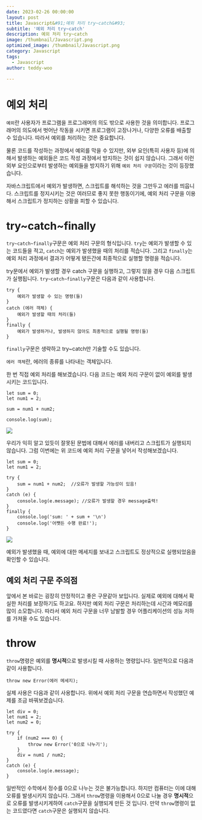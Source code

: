 ```yaml
---
date: 2023-02-26 00:00:00
layout: post
title: Javascript&#91;예외 처리 try~catch&#93; 
subtitle: '예외 처리 try~catch'
description: 예외 처리 try~catch
image: /thumbnail/Javascript.png
optimized_image: /thumbnail/Javascript.png
category: Javascript
tags:
  - Javascript
author: teddy-woo

---
```


# 예외 처리

`예외`란 사용자가 프로그램을 프로그래머의 의도 밖으로 사용한 것을 의미합니다. 프로그래머의 의도에서 벗어난 작동을 시키면 프로그램이 고장나거나, 다양한 오류를 배출할 수 있습니다. 따라서 예외를 처리하는 것은 중요합니다.

물론 코드를 작성하는 과정에서 예외를 막을 수 있지만, 외부 요인(특히 사용자 등)에 의해서 발생하는 예외들은 코드 작성 과정에서 방지하는 것이 쉽지 않습니다. 그래서 이런 외부 요인으로부터 발생하는 예외들을 방지하기 위해 `예외 처리 구문`이라는 것이 등장했습니다.

자바스크립트에서 예외가 발생하면, 스크립트를 해석하는 것을 그만두고 에러를 띄웁니다. 스크립트를 정지시키는 것은 여러므로 좋지 못한 행동이기에, 예외 처리 구문을 이용해서 스크립트가 정지하는 상황을 피할 수 있습니다.

# try~catch~finally

`try~catch~finally`구문은 예외 처리 구문의 형식입니다. `try`는 예외가 발생할 수 있는 코드들을 적고, `catch`는 예외가 발생했을 때의 처리를 적습니다. 그리고 `finally`는 예외 처리 과정에서 결과가 어떻게 됐든간에 최종적으로 실행할 명령을 적습니다.

try문에서 예외가 발생할 경우 catch 구문을 실행하고, 그렇지 않을 경우 다음 스크립트가 실행됩니다. `try~catch~finally`구문은 다음과 같이 사용합니다.

```
try {
	예외가 발생할 수 있는 명령(들)
}
catch (에러 객체) {
	예외가 발생할 때의 처리(들)
}
finally {
	예외가 발생하거나, 발생하지 않아도 최종적으로 실행될 명령(들)
}
```

`finally`구문은 생략하고 try~catch만 기술할 수도 있습니다.

`에러 객체`란, 에러의 종류를 나타내는 객체입니다.

한 번 직접 예외 처리를 해보겠습니다. 다음 코드는 예외 처리 구문이 없이 예외를 발생시키는 코드입니다.

```
let sum = 0;
let num1 = 2;

sum = num1 + num2;

console.log(sum);
```

![](https://velog.velcdn.com/images%2Fbami%2Fpost%2F34c52d2c-8b95-46e5-a327-dadb992d4b6d%2Fimage.png)

우리가 익히 알고 있듯이 잘못된 문법에 대해서 에러를 내버리고 스크립트가 실행되지 않습니다. 그럼 이번에는 위 코드에 예외 처리 구문을 넣어서 작성해보겠습니다.

```
let sum = 0;
let num1 = 2;

try {
    sum = num1 + num2;	//오류가 발생할 가능성이 있음!
}
catch (e) {
    console.log(e.message);	//오류가 발생할 경우 message출력!
}
finally {
    console.log('sum: ' + sum + '\n')
    console.log('어쨋든 수행 완료!');
}
```

![](https://velog.velcdn.com/images%2Fbami%2Fpost%2F0105126f-00c3-4376-bbc7-225e8f634c49%2Fimage.png)

예외가 발생했을 때, 예외에 대한 메세지를 보내고 스크립트도 정상적으로 실행되었음을 확인할 수 있습니다.

## 예외 처리 구문 주의점

앞에서 본 바로는 굉장히 안정적이고 좋은 구문같아 보입니다. 실제로 예외에 대해서 확실한 처리를 보장하기도 하고요. 하지만 예외 처리 구문은 처리하는데 시간과 메모리를 많이 소모합니다. 따라서 예외 처리 구문을 너무 남발할 경우 어플리케이션의 성능 저하를 가져올 수도 있습니다.

# throw

`throw`명령은 예외를 **명시적**으로 발생시킬 때 사용하는 명령입니다. 일반적으로 다음과 같이 사용합니다.

```
throw new Error(에러 메세지);
```

실제 사용은 다음과 같이 사용합니다. 위에서 예외 처리 구문을 연습하면서 작성했던 예제를 조금 바꿔보겠습니다.

```
let div = 0;
let num1 = 2;
let num2 = 0;

try {
    if (num2 === 0) {
        throw new Error('0으로 나누기');
    }
    div = num1 / num2;
}
catch (e) {
    console.log(e.message);
}
```

일반적인 수학에서 정수를 0으로 나누는 것은 불가능합니다. 하지만 컴퓨터는 이에 대해 오류를 발생시키지 않습니다. 그래서 `throw`명령을 이용해서 0으로 나눌 경우 **명시적**으로 오류를 발생시키게하여 `catch`구문을 실행되게 만든 것 입니다. 만약 `throw`명령이 없는 코드였다면 `catch`구문은 실행되지 않습니다.